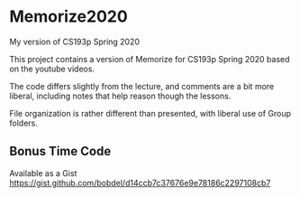# Memorize2020
My version of CS193p Spring 2020

This project contains a version of Memorize for CS193p Spring 2020 based on the youtube videos. 

The code differs slightly from the lecture, and comments are a bit more liberal, including notes that help
reason though the lessons.

File organization is rather different than presented, with liberal use of Group folders.

## Bonus Time Code

Available as a Gist https://gist.github.com/bobdel/d14ccb7c37676e9e78186c2297108cb7
